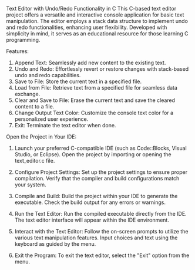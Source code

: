 Text Editor with Undo/Redo Functionality in C
This C-based text editor project offers a versatile and interactive console application for basic text manipulation. The editor employs a stack data structure to implement undo and redo functionalities, enhancing user flexibility. Developed with simplicity in mind, it serves as an educational resource for those learning C programming.


Features:
1. Append Text: Seamlessly add new content to the existing text.
2. Undo and Redo: Effortlessly revert or restore changes with stack-based undo and redo capabilities.
3. Save to File: Store the current text in a specified file.
4. Load from File: Retrieve text from a specified file for seamless data exchange.
5. Clear and Save to File: Erase the current text and save the cleared content to a file.
6. Change Output Text Color: Customize the console text color for a personalized user experience.
7. Exit: Terminate the text editor when done.


Open the Project in Your IDE:
1. Launch your preferred C-compatible IDE (such as Code::Blocks, Visual Studio, or Eclipse).
Open the project by importing or opening the text_editor.c file.

2. Configure Project Settings:
Set up the project settings to ensure proper compilation.
Verify that the compiler and build configurations match your system.

3. Compile and Build:
Build the project within your IDE to generate the executable.
Check the build output for any errors or warnings.

4. Run the Text Editor:
Run the compiled executable directly from the IDE.
The text editor interface will appear within the IDE environment.

5. Interact with the Text Editor:
Follow the on-screen prompts to utilize the various text manipulation features.
Input choices and text using the keyboard as guided by the menu.

6. Exit the Program:
To exit the text editor, select the "Exit" option from the menu.

